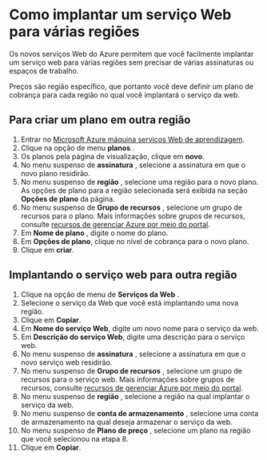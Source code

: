 <properties
    pageTitle="Como implantar um serviço Web para várias regiões | Microsoft Azure"
    description="Etapas para implantar regiões (copiar) um novo serviço Web para outra."
    services="machine-learning"
    documentationCenter=""
    authors="vDonGlover"
    manager="raymondl"
    editor="cgronlun"/>

<tags
    ms.service="machine-learning"
    ms.workload="data-services"
    ms.tgt_pltfrm="na"
    ms.devlang="na"
    ms.topic="article"
    ms.date="10/05/2016"
    ms.author="v-donglo"/>

# <a name="how-to-deploy-a-web-service-to-multiple-regions"></a>Como implantar um serviço Web para várias regiões

Os novos serviços Web do Azure permitem que você facilmente implantar um serviço web para várias regiões sem precisar de várias assinaturas ou espaços de trabalho. 

Preços são região específico, que portanto você deve definir um plano de cobrança para cada região no qual você implantará o serviço da web.

## <a name="to-create-a-plan-in-another-region"></a>Para criar um plano em outra região

1. Entrar no [Microsoft Azure máquina serviços Web de aprendizagem](https://services.azureml.net/).
2. Clique na opção de menu **planos** .
3. Os planos pela página de visualização, clique em **novo**.
4. No menu suspenso de **assinatura** , selecione a assinatura em que o novo plano residirão.
5. No menu suspenso de **região** , selecione uma região para o novo plano. As opções de plano para a região selecionada será exibida na seção **Opções de plano** da página.
6. No menu suspenso de **Grupo de recursos** , selecione um grupo de recursos para o plano. Mais informações sobre grupos de recursos, consulte [recursos de gerenciar Azure por meio do portal](../azure-portal/resource-group-portal.md).
7. Em **Nome de plano** , digite o nome do plano.
8. Em **Opções de plano**, clique no nível de cobrança para o novo plano.
9. Clique em **criar**.


## <a name="deploying-the-web-service-to-another-region"></a>Implantando o serviço web para outra região

1. Clique na opção de menu de **Serviços da Web** .
2. Selecione o serviço da Web que você está implantando uma nova região.
3. Clique em **Copiar**.
4. Em **Nome do serviço Web**, digite um novo nome para o serviço da web.
5. Em **Descrição do serviço Web**, digite uma descrição para o serviço web.
6. No menu suspenso de **assinatura** , selecione a assinatura em que o novo serviço web residirão.
7. No menu suspenso de **Grupo de recursos** , selecione um grupo de recursos para o serviço web. Mais informações sobre grupos de recursos, consulte [recursos de gerenciar Azure por meio do portal](../azure-portal/resource-group-portal.md).
8. No menu suspenso de **região** , selecione a região na qual implantar o serviço da web.
9. No menu suspenso de **conta de armazenamento** , selecione uma conta de armazenamento na qual deseja armazenar o serviço da web.
10. No menu suspenso de **Plano de preço** , selecione um plano na região que você selecionou na etapa 8.
11. Clique em **Copiar**.

